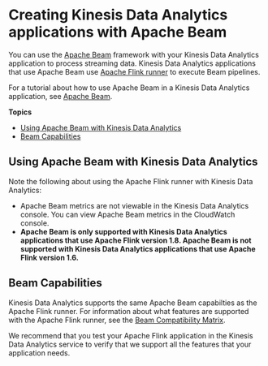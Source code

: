 # Creating Kinesis Data Analytics applications with Apache Beam<a name="how-creating-apps-beam"></a>

You can use the [Apache Beam](https://beam.apache.org/) framework with your Kinesis Data Analytics application to process streaming data\. Kinesis Data Analytics applications that use Apache Beam use [Apache Flink runner](https://beam.apache.org/documentation/runners/flink/) to execute Beam pipelines\.

For a tutorial about how to use Apache Beam in a Kinesis Data Analytics application, see [Apache Beam](examples-beam.md)\.

**Topics**
+ [Using Apache Beam with Kinesis Data Analytics](#how-creating-apps-beam-using)
+ [Beam Capabilities](#how-creating-apps-beam-capabilities)

## Using Apache Beam with Kinesis Data Analytics<a name="how-creating-apps-beam-using"></a>

Note the following about using the Apache Flink runner with Kinesis Data Analytics:
+ Apache Beam metrics are not viewable in the Kinesis Data Analytics console\. You can view Apache Beam metrics in the CloudWatch console\.
+ **Apache Beam is only supported with Kinesis Data Analytics applications that use Apache Flink version 1\.8\. Apache Beam is not supported with Kinesis Data Analytics applications that use Apache Flink version 1\.6\.**

## Beam Capabilities<a name="how-creating-apps-beam-capabilities"></a>

Kinesis Data Analytics supports the same Apache Beam capabilties as the Apache Flink runner\. For information about what features are supported with the Apache Flink runner, see the [Beam Compatibility Matrix](https://beam.apache.org/documentation/runners/capability-matrix/)\. 

We recommend that you test your Apache Flink application in the Kinesis Data Analytics service to verify that we support all the features that your application needs\.
